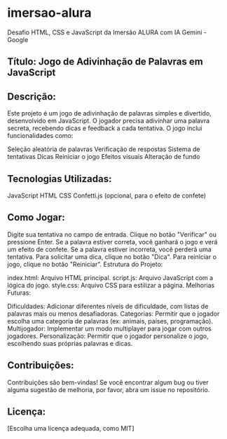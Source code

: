 # imersao-alura
Desafio HTML, CSS e JavaScript da Imersão ALURA com IA Gemini - Google

## Título: Jogo de Adivinhação de Palavras em JavaScript

## Descrição:

Este projeto é um jogo de adivinhação de palavras simples e divertido, desenvolvido em JavaScript. O jogador precisa adivinhar uma palavra secreta, recebendo dicas e feedback a cada tentativa. O jogo inclui funcionalidades como:

Seleção aleatória de palavras
Verificação de respostas
Sistema de tentativas
Dicas
Reiniciar o jogo
Efeitos visuais
Alteração de fundo

## Tecnologias Utilizadas:

JavaScript
HTML
CSS
Confetti.js (opcional, para o efeito de confete)

## Como Jogar:

Digite sua tentativa no campo de entrada.
Clique no botão "Verificar" ou pressione Enter.
Se a palavra estiver correta, você ganhará o jogo e verá um efeito de confete.
Se a palavra estiver incorreta, você perderá uma tentativa.
Para solicitar uma dica, clique no botão "Dica".
Para reiniciar o jogo, clique no botão "Reiniciar".
Estrutura do Projeto:

index.html: Arquivo HTML principal.
script.js: Arquivo JavaScript com a lógica do jogo.
style.css: Arquivo CSS para estilizar a página.
Melhorias Futuras:

Dificuldades: Adicionar diferentes níveis de dificuldade, com listas de palavras mais ou menos desafiadoras.
Categorias: Permitir que o jogador escolha uma categoria de palavras (ex: animais, países, programação).
Multijogador: Implementar um modo multiplayer para jogar com outros jogadores.
Personalização: Permitir que o jogador personalize o jogo, escolhendo suas próprias palavras e dicas.

## Contribuições:

Contribuições são bem-vindas! Se você encontrar algum bug ou tiver alguma sugestão de melhoria, por favor, abra um issue no repositório.

## Licença:

[Escolha uma licença adequada, como MIT]